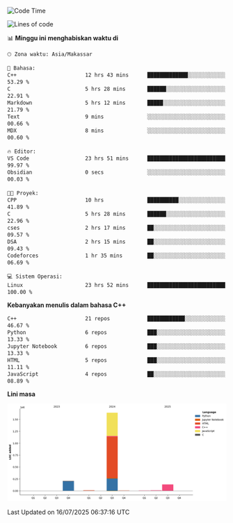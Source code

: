 <!--START_SECTION:waka-->
![Code Time](http://img.shields.io/badge/Code%20Time-345%20hrs%2018%20mins-blue)

![Lines of code](https://img.shields.io/badge/Sejak%20Hello%20World%20aku%20telah%20menulis-2.0%20million%20baris%20kode-blue)

📊 **Minggu ini menghabiskan waktu di** 

```text
🕑︎ Zona waktu: Asia/Makassar

💬 Bahasa: 
C++                      12 hrs 43 mins      █████████████░░░░░░░░░░░░   53.29 % 
C                        5 hrs 28 mins       ██████░░░░░░░░░░░░░░░░░░░   22.91 % 
Markdown                 5 hrs 12 mins       █████░░░░░░░░░░░░░░░░░░░░   21.79 % 
Text                     9 mins              ░░░░░░░░░░░░░░░░░░░░░░░░░   00.66 % 
MDX                      8 mins              ░░░░░░░░░░░░░░░░░░░░░░░░░   00.60 % 

🔥 Editor: 
VS Code                  23 hrs 51 mins      █████████████████████████   99.97 % 
Obsidian                 0 secs              ░░░░░░░░░░░░░░░░░░░░░░░░░   00.03 % 

🐱‍💻 Proyek: 
CPP                      10 hrs              ██████████░░░░░░░░░░░░░░░   41.89 % 
C                        5 hrs 28 mins       ██████░░░░░░░░░░░░░░░░░░░   22.96 % 
cses                     2 hrs 17 mins       ██░░░░░░░░░░░░░░░░░░░░░░░   09.57 % 
DSA                      2 hrs 15 mins       ██░░░░░░░░░░░░░░░░░░░░░░░   09.43 % 
Codeforces               1 hr 35 mins        ██░░░░░░░░░░░░░░░░░░░░░░░   06.69 % 

💻 Sistem Operasi: 
Linux                    23 hrs 52 mins      █████████████████████████   100.00 % 
```

**Kebanyakan menulis dalam bahasa C++** 

```text
C++                      21 repos            ████████████░░░░░░░░░░░░░   46.67 % 
Python                   6 repos             ███░░░░░░░░░░░░░░░░░░░░░░   13.33 % 
Jupyter Notebook         6 repos             ███░░░░░░░░░░░░░░░░░░░░░░   13.33 % 
HTML                     5 repos             ███░░░░░░░░░░░░░░░░░░░░░░   11.11 % 
JavaScript               4 repos             ██░░░░░░░░░░░░░░░░░░░░░░░   08.89 % 
```



**Lini masa**

![Lines of Code chart](https://raw.githubusercontent.com/yusuf601/yusuf601/main/assets/bar_graph.png)


 Last Updated on 16/07/2025 06:37:16 UTC
<!--END_SECTION:waka-->

